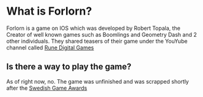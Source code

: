 # What is Forlorn?

Forlorn is a game on IOS which was developed by Robert Topala, the Creator of well known games such as Boomlings and Geometry Dash and 2 other individuals. They shared teasers of their game under the YouYube channel called [Rune Digital Games](https://www.youtube.com/channel/UCDi6Bibo-8B32Q_cuEvWQJQ)

## Is there a way to play the game?

As of right now, no. The game was unfinished and was scrapped shortly after the [Swedish Game Awards](https://www.gameawards.se/)
